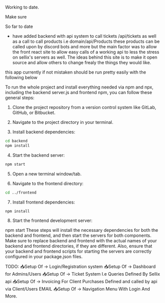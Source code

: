 Working to date.

Make sure 


So far to date
- have added backend with api system to call tickets /api/tickets as well as a call to call products i.e domain/api/Products these products can be called
upon by discord bots and more but the main factor was to allow the front react site to allow easy calls of a working api to less the stress on sellix's
servers as well. The ideas behind this site is to make it open source and allow others to change frealy the things they would like.

this app currently if not mistaken should be run pretty easily with the following below

To run the whole project and install everything needed via npm and npx, including the backend server.js and frontend npm, you can follow these general steps:

1. Clone the project repository from a version control system like GitLab, GitHub, or Bitbucket.

2. Navigate to the project directory in your terminal.

3. Install backend dependencies:

```bash
cd backend
npm install
```
4. Start the backend server:
```bash
npm start
```
5. Open a new terminal window/tab.

6. Navigate to the frontend directory:

```bash
cd ../frontend
```

7. Install frontend dependencies:
```bash
npm install
```

8. Start the frontend development server:

npm start
These steps will install the necessary dependencies for both the backend and frontend,
and then start the servers for both components. Make sure to replace backend and frontend with the actual names of your backend and frontend directories,
if they are different. Also, ensure that your backend and frontend scripts for starting the servers are correctly configured in your package.json files.

TODO:
📥Setup Of -> Login/Registration system
📥Setup Of -> Dashboard for Admins/Users
📥Setup Of -> Ticket System I.e Queries Defined By Sellix api
📥Setup Of -> Invoicing For Client Purchases Defined and called by api via Client/Users EMAIL
📥Setup Of -> Navigation Menu With Login And More.
